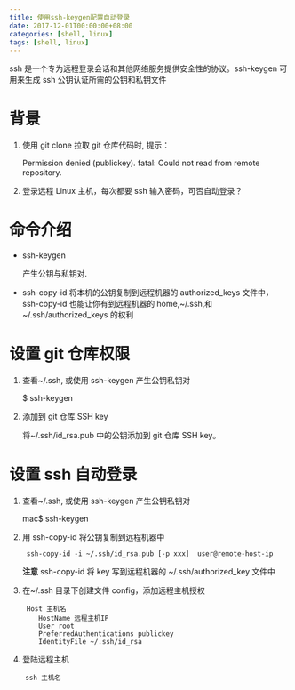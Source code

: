 ```yaml
---
title: 使用ssh-keygen配置自动登录
date: 2017-12-01T00:00:00+08:00
categories: [shell, linux]
tags: [shell, linux]
---
```


ssh 是一个专为远程登录会话和其他网络服务提供安全性的协议。ssh-keygen 可用来生成 ssh 公钥认证所需的公钥和私钥文件

<!--more-->

# 背景

1. 使用 git clone 拉取 git 仓库代码时, 提示：

   Permission denied (publickey).
   fatal: Could not read from remote repository.

2. 登录远程 Linux 主机，每次都要 ssh 输入密码，可否自动登录？

# 命令介绍

- ssh-keygen

  产生公钥与私钥对.

- ssh-copy-id
  将本机的公钥复制到远程机器的 authorized_keys 文件中，ssh-copy-id 也能让你有到远程机器的 home,~/.ssh,和~/.ssh/authorized_keys 的权利

# 设置 git 仓库权限

1. 查看~/.ssh, 或使用 ssh-keygen 产生公钥私钥对

   $ ssh-keygen

2. 添加到 git 仓库 SSH key

   将~/.ssh/id_rsa.pub 中的公钥添加到 git 仓库 SSH key。

# 设置 ssh 自动登录

1. 查看~/.ssh, 或使用 ssh-keygen 产生公钥私钥对

   mac$ ssh-keygen

2. 用 ssh-copy-id 将公钥复制到远程机器中

   ```
   	ssh-copy-id -i ~/.ssh/id_rsa.pub [-p xxx]  user@remote-host-ip
   ```

   **注意**
   ssh-copy-id 将 key 写到远程机器的 ~/.ssh/authorized_key 文件中

3. 在~/.ssh 目录下创建文件 config，添加远程主机授权

   ```
   	Host 主机名
       HostName 远程主机IP
       User root
       PreferredAuthentications publickey
       IdentityFile ~/.ssh/id_rsa
   ```

4. 登陆远程主机

```
	ssh 主机名
```
